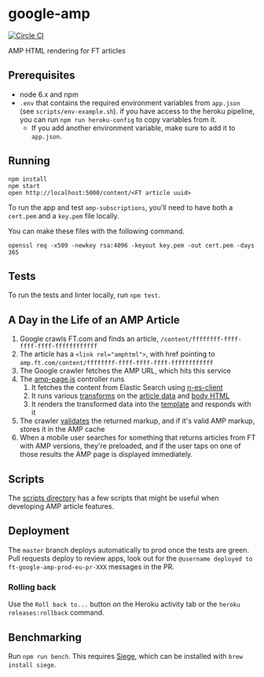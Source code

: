google-amp
===

[![Circle CI](https://circleci.com/gh/Financial-Times/google-amp/tree/master.svg?style=svg)](https://circleci.com/gh/Financial-Times/google-amp/tree/master)

AMP HTML rendering for FT articles

Prerequisites
---

 - node 6.x and npm
 - `.env` that contains the required environment variables from `app.json` (see `scripts/env-example.sh`). if you have access to the heroku pipeline, you can run `npm run heroku-config` to copy variables from it.
   - If you add another environment variable, make sure to add it to `app.json`.

Running
---
```
npm install
npm start
open http://localhost:5000/content/<FT article uuid>
```

To run the app and test `amp-subscriptions`, you'll need to have both a `cert.pem` and a `key.pem` file locally.

You can make these files with the following command.

```
openssl req -x509 -newkey rsa:4096 -keyout key.pem -out cert.pem -days 365
```

Tests
---

To run the tests and linter locally, run `npm test`.

A Day in the Life of an AMP Article
---

1. Google crawls FT.com and finds an article, `/content/ffffffff-ffff-ffff-ffff-ffffffffffff`
2. The article has a `<link rel="amphtml">`, with href pointing to `amp.ft.com/content/ffffffff-ffff-ffff-ffff-ffffffffffff`
3. The Google crawler fetches the AMP URL, which hits this service
4. The [amp-page.js](server/controllers/amp-page.js) controller runs
    1. It fetches the content from Elastic Search using [n-es-client](https://github.com/financial-times/n-es-client)
    2. It runs various [transforms](server/lib/transforms) on the [article data](server/lib/transforms/article.js) and [body HTML](server/lib/transforms/body.js)
    3. It renders the transformed data into the [template](views/article.html) and responds with it
5. The crawler [validates](https://www.ampproject.org/docs/guides/validate) the returned markup, and if it's valid AMP markup, stores it in the AMP cache
6. When a mobile user searches for something that returns articles from FT with AMP versions, they're preloaded, and if the user taps on one of those results the AMP page is displayed immediately.

Scripts
---

The [scripts directory](scripts) has a few scripts that might be useful when developing AMP article features.

Deployment
---

The `master` branch deploys automatically to prod once the tests are green. Pull requests deploy to review apps, look out for the `@username deployed to ft-google-amp-prod-eu-pr-XXX` messages in the PR.

### Rolling back

Use the `Roll back to...` button on the Heroku activity tab or the `heroku releases:rollback` command.

Benchmarking
------------

Run `npm run bench`. This requires [Siege](https://www.joedog.org/siege-home/), which can be installed with `brew install siege`.
